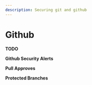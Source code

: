 ```yaml
---
description: Securing git and github
---
```


# Github

**TODO**

**Github Security Alerts**

**Pull Approves**

**Protected Branches**

